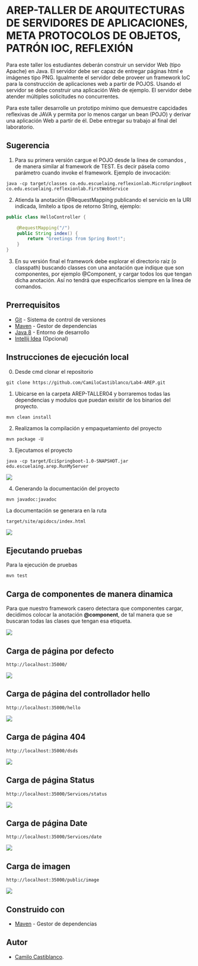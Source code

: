 # AREP-TALLER DE ARQUITECTURAS DE SERVIDORES DE APLICACIONES, META PROTOCOLOS DE OBJETOS, PATRÓN IOC, REFLEXIÓN


Para este taller los estudiantes deberán construir un servidor Web (tipo Apache) en Java. El servidor debe ser capaz de entregar páginas html e imágenes tipo PNG. Igualmente el servidor debe proveer un framework IoC para la construcción de aplicaciones web a partir de POJOS. Usando el servidor se debe construir una aplicación Web de ejemplo. El servidor debe atender múltiples solicitudes no concurrentes.

Para este taller desarrolle un prototipo mínimo que demuestre capcidades reflexivas de JAVA y permita por lo menos cargar un bean (POJO) y derivar una aplicación Web a partir de él. Debe entregar su trabajo al final del laboratorio.

## **Sugerencia**

1. Para su primera versión cargue el POJO desde la línea de comandos , de manera similar al framework de TEST. Es decir pásela como parámetro cuando invoke el framework. Ejemplo de invocación:
```
java -cp target/classes co.edu.escuelaing.reflexionlab.MicroSpringBoot co.edu.escuelaing.reflexionlab.FirstWebService
```

2. Atienda la anotación @RequestMapping publicando el servicio en la URI indicada, limítelo a tipos de retorno String,  ejemplo:
```java
public class HelloController {

	@RequestMapping("/")
	public String index() {
		return "Greetings from Spring Boot!";
	}
}
```
3. En su versión final el framework debe explorar el directorio raiz (o classpath) buscando classes con una anotación que indique que son componentes, por ejemplo @Component, y cargar todos los que tengan dicha anotación. Así no tendrá que especificarlos siempre en la línea de comandos.

## **Prerrequisitos**

-   [Git](https://git-scm.com/downloads) - Sistema de control de versiones
-   [Maven](https://maven.apache.org/download.cgi) - Gestor de dependencias
-   [Java 8](https://www.java.com/download/ie_manual.jsp) - Entorno de desarrollo
-   [Intellij Idea](https://www.jetbrains.com/es-es/idea/download/) (Opcional)


## **Instrucciones de ejecución local**

0. Desde cmd clonar el repositorio

```git
git clone https://github.com/CamiloCastiblanco/Lab4-AREP.git
```


1. Ubicarse en la carpeta AREP-TALLER04 y borraremos todas las dependencias y modulos que puedan exisitir de los binarios del proyecto.
```maven
mvn clean install
```

2. Realizamos la compilación y empaquetamiento del proyecto
```maven
mvn package -U
```

3. Ejecutamos el proyecto
```maven
java -cp target/EciSpringboot-1.0-SNAPSHOT.jar edu.escuelaing.arep.RunMyServer
```

<img src="https://github.com/CamiloCastiblanco/Lab4-AREP/blob/main/resources/img/running.jpg" />




4. Generando la documentación del proyecto
```mvn
mvn javadoc:javadoc
```
La documentación se generara en la ruta
```
target/site/apidocs/index.html
```

<img src="https://github.com/CamiloCastiblanco/Lab4-AREP/blob/main/resources/img/javaDoc.jpg" />

<br />


## **Ejecutando pruebas**
Para la ejecución de pruebas

```mvn
mvn test
```

## **Carga de componentes de manera dinamica**

Para que nuestro framework casero detectara que componentes cargar, decidimos colocar la anotación **@component**, de tal manera que se buscaran todas las clases que tengan esa etiqueta.

<img src="https://github.com/CamiloCastiblanco/Lab4-AREP/blob/main/resources/img/searchingComponents.jpg" />

## **Carga de página por defecto**

```
http://localhost:35000/
```
<img src="https://github.com/CamiloCastiblanco/Lab4-AREP/blob/main/resources/img/defaultPage.jpg" />

## **Carga de página del controllador hello**

```
http://localhost:35000/hello
```
<img src="https://github.com/CamiloCastiblanco/Lab4-AREP/blob/main/resources/img/hello.jpg" />

## **Carga de página 404**

```
http://localhost:35000/dsds
```
<img src="https://github.com/CamiloCastiblanco/Lab4-AREP/blob/main/resources/img/404.jpg" />

## **Carga de página Status**

```
http://localhost:35000/Services/status
```
<img src="https://github.com/CamiloCastiblanco/Lab4-AREP/blob/main/resources/img/status.jpg" />

## **Carga de página Date**

```
http://localhost:35000/Services/date
```
<img src="https://github.com/CamiloCastiblanco/Lab4-AREP/blob/main/resources/img/date.jpg" />

## **Carga de imagen**

```
http://localhost:35000/public/image
```

<img src="https://github.com/CamiloCastiblanco/Lab4-AREP/blob/main/resources/img/img.jpg" />

## **Construido con**
  -   [Maven](https://maven.apache.org/download.cgi) - Gestor de dependencias

## **Autor**

-   [Camilo Castiblanco](https://github.com/CamiloCastiblanco).
